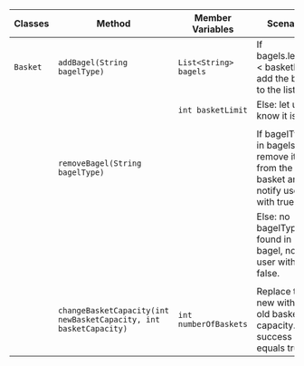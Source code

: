 

| Classes  | Method                                                            | Member Variables      | Scenario                                                                     | Output     |
|----------|-------------------------------------------------------------------|-----------------------|------------------------------------------------------------------------------|------------|
| `Basket` | `addBagel(String bagelType)`                                      | `List<String> bagels` | If bagels.length; < basketLimit, add the bagel to the list.                  | true       |
|          |                                                                   | `int basketLimit`     | Else: let user know it is full.                                              | false      |
|          |                                                                   |                       |                                                                              |            |
|          | `removeBagel(String bagelType)`                                   |                       | If bagelType in bagels, remove it from the basket and notify user with true. | true       |
|          |                                                                   |                       | Else: no bagelType found in bagel, notify user with false.                   | false      |
|          |                                                                   |                       |                                                                              |            |
|          | `changeBasketCapacity(int newBasketCapacity, int basketCapacity)` | `int numberOfBaskets` | Replace the new with the old basket capacity. success equals true            | true/false |





